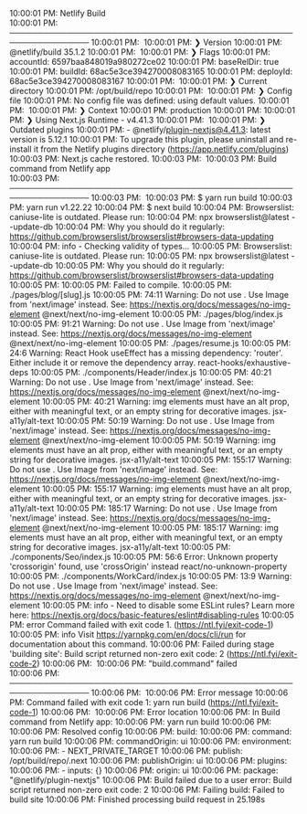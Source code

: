 10:00:01 PM: Netlify Build                                                 
10:00:01 PM: ────────────────────────────────────────────────────────────────
10:00:01 PM: ​
10:00:01 PM: ❯ Version
10:00:01 PM:   @netlify/build 35.1.2
10:00:01 PM: ​
10:00:01 PM: ❯ Flags
10:00:01 PM:   accountId: 6597baa848019a980272ce02
10:00:01 PM:   baseRelDir: true
10:00:01 PM:   buildId: 68ac5e3ce394270008083165
10:00:01 PM:   deployId: 68ac5e3ce394270008083167
10:00:01 PM: ​
10:00:01 PM: ❯ Current directory
10:00:01 PM:   /opt/build/repo
10:00:01 PM: ​
10:00:01 PM: ❯ Config file
10:00:01 PM:   No config file was defined: using default values.
10:00:01 PM: ​
10:00:01 PM: ❯ Context
10:00:01 PM:   production
10:00:01 PM: ​
10:00:01 PM: ❯ Using Next.js Runtime - v4.41.3
10:00:01 PM: ​
10:00:01 PM: ❯ Outdated plugins
10:00:01 PM:    - @netlify/plugin-nextjs@4.41.3: latest version is 5.12.1
10:00:01 PM:      To upgrade this plugin, please uninstall and re-install it from the Netlify plugins directory (https://app.netlify.com/plugins)
10:00:03 PM: Next.js cache restored.
10:00:03 PM: ​
10:00:03 PM: Build command from Netlify app                                
10:00:03 PM: ────────────────────────────────────────────────────────────────
10:00:03 PM: ​
10:00:03 PM: $ yarn run build
10:00:03 PM: yarn run v1.22.22
10:00:04 PM: $ next build
10:00:04 PM: Browserslist: caniuse-lite is outdated. Please run:
10:00:04 PM:   npx browserslist@latest --update-db
10:00:04 PM:   Why you should do it regularly: https://github.com/browserslist/browserslist#browsers-data-updating
10:00:04 PM: info  - Checking validity of types...
10:00:05 PM: Browserslist: caniuse-lite is outdated. Please run:
10:00:05 PM:   npx browserslist@latest --update-db
10:00:05 PM:   Why you should do it regularly: https://github.com/browserslist/browserslist#browsers-data-updating
10:00:05 PM: 
10:00:05 PM: Failed to compile.
10:00:05 PM: ./pages/blog/[slug].js
10:00:05 PM: 74:11  Warning: Do not use <img>. Use Image from 'next/image' instead. See: https://nextjs.org/docs/messages/no-img-element  @next/next/no-img-element
10:00:05 PM: ./pages/blog/index.js
10:00:05 PM: 91:21  Warning: Do not use <img>. Use Image from 'next/image' instead. See: https://nextjs.org/docs/messages/no-img-element  @next/next/no-img-element
10:00:05 PM: ./pages/resume.js
10:00:05 PM: 24:6  Warning: React Hook useEffect has a missing dependency: 'router'. Either include it or remove the dependency array.  react-hooks/exhaustive-deps
10:00:05 PM: ./components/Header/index.js
10:00:05 PM: 40:21  Warning: Do not use <img>. Use Image from 'next/image' instead. See: https://nextjs.org/docs/messages/no-img-element  @next/next/no-img-element
10:00:05 PM: 40:21  Warning: img elements must have an alt prop, either with meaningful text, or an empty string for decorative images.  jsx-a11y/alt-text
10:00:05 PM: 50:19  Warning: Do not use <img>. Use Image from 'next/image' instead. See: https://nextjs.org/docs/messages/no-img-element  @next/next/no-img-element
10:00:05 PM: 50:19  Warning: img elements must have an alt prop, either with meaningful text, or an empty string for decorative images.  jsx-a11y/alt-text
10:00:05 PM: 155:17  Warning: Do not use <img>. Use Image from 'next/image' instead. See: https://nextjs.org/docs/messages/no-img-element  @next/next/no-img-element
10:00:05 PM: 155:17  Warning: img elements must have an alt prop, either with meaningful text, or an empty string for decorative images.  jsx-a11y/alt-text
10:00:05 PM: 185:17  Warning: Do not use <img>. Use Image from 'next/image' instead. See: https://nextjs.org/docs/messages/no-img-element  @next/next/no-img-element
10:00:05 PM: 185:17  Warning: img elements must have an alt prop, either with meaningful text, or an empty string for decorative images.  jsx-a11y/alt-text
10:00:05 PM: ./components/Seo/index.js
10:00:05 PM: 56:6  Error: Unknown property 'crossorigin' found, use 'crossOrigin' instead  react/no-unknown-property
10:00:05 PM: ./components/WorkCard/index.js
10:00:05 PM: 13:9  Warning: Do not use <img>. Use Image from 'next/image' instead. See: https://nextjs.org/docs/messages/no-img-element  @next/next/no-img-element
10:00:05 PM: info  - Need to disable some ESLint rules? Learn more here: https://nextjs.org/docs/basic-features/eslint#disabling-rules
10:00:05 PM: error Command failed with exit code 1. (https://ntl.fyi/exit-code-1)
10:00:05 PM: info Visit https://yarnpkg.com/en/docs/cli/run for documentation about this command.
10:00:06 PM: Failed during stage 'building site': Build script returned non-zero exit code: 2 (https://ntl.fyi/exit-code-2)
10:00:06 PM: ​
10:00:06 PM: "build.command" failed                                        
10:00:06 PM: ────────────────────────────────────────────────────────────────
10:00:06 PM: ​
10:00:06 PM:   Error message
10:00:06 PM:   Command failed with exit code 1: yarn run build (https://ntl.fyi/exit-code-1)
10:00:06 PM: ​
10:00:06 PM:   Error location
10:00:06 PM:   In Build command from Netlify app:
10:00:06 PM:   yarn run build
10:00:06 PM: ​
10:00:06 PM:   Resolved config
10:00:06 PM:   build:
10:00:06 PM:     command: yarn run build
10:00:06 PM:     commandOrigin: ui
10:00:06 PM:     environment:
10:00:06 PM:       - NEXT_PRIVATE_TARGET
10:00:06 PM:     publish: /opt/build/repo/.next
10:00:06 PM:     publishOrigin: ui
10:00:06 PM:   plugins:
10:00:06 PM:     - inputs: {}
10:00:06 PM:       origin: ui
10:00:06 PM:       package: "@netlify/plugin-nextjs"
10:00:06 PM: Build failed due to a user error: Build script returned non-zero exit code: 2
10:00:06 PM: Failing build: Failed to build site
10:00:06 PM: Finished processing build request in 25.198s